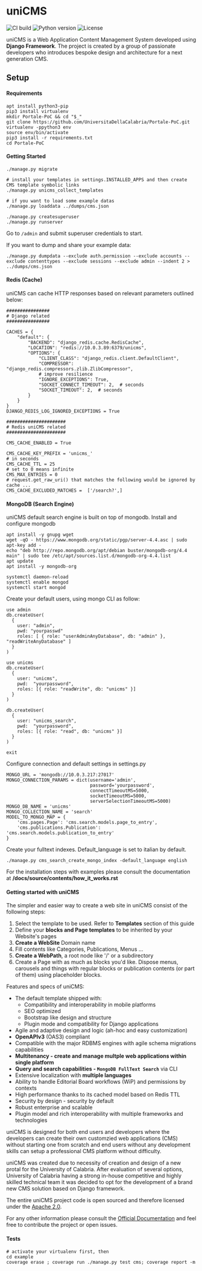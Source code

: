 # uniCMS

![CI build](https://travis-ci.org/UniversitaDellaCalabria/uniCMS.svg?branch=master)
![Python version](https://img.shields.io/badge/license-Apache%202-blue.svg)
![License](https://img.shields.io/badge/python-3.5%20%7C%203.6%20%7C%203.7%203.8%203.9-blue.svg)

uniCMS is a Web Application Content Management System developed using  **Django Framework**. The project is created by a group of passionate developers who introduces bespoke design and architecture for a next generation CMS.

Setup
-----

#### Requirements

````
apt install python3-pip
pip3 install virtualenv
mkdir Portale-PoC && cd "$_"
git clone https://github.com/UniversitaDellaCalabria/Portale-PoC.git
virtualenv -ppython3 env
source env/bin/activate
pip3 install -r requirements.txt
cd Portale-PoC
````

#### Getting Started

````
./manage.py migrate

# install your templates in settings.INSTALLED_APPS and then create CMS template symbolic links
./manage.py unicms_collect_templates

# if you want to load some example datas
./manage.py loaddata ../dumps/cms.json

./manage.py createsuperuser
./manage.py runserver
````

Go to `/admin` and submit superuser credentials to start.

If you want to dump and share your example data:
````
./manage.py dumpdata --exclude auth.permission --exclude accounts --exclude contenttypes --exclude sessions --exclude admin --indent 2 > ../dumps/cms.json
````

#### Redis (Cache)

uniCMS can cache HTTP responses based on relevant parameters outlined below:
````
################
# Django related
################

CACHES = {
    "default": {
        "BACKEND": "django_redis.cache.RedisCache",
        "LOCATION": "redis://10.0.3.89:6379/unicms",
        "OPTIONS": {
            "CLIENT_CLASS": "django_redis.client.DefaultClient",
            "COMPRESSOR": "django_redis.compressors.zlib.ZlibCompressor",
            # improve resilience
            "IGNORE_EXCEPTIONS": True,
            "SOCKET_CONNECT_TIMEOUT": 2,  # seconds
            "SOCKET_TIMEOUT": 2,  # seconds
        }
    }
}
DJANGO_REDIS_LOG_IGNORED_EXCEPTIONS = True

######################
# Redis uniCMS related
######################

CMS_CACHE_ENABLED = True

CMS_CACHE_KEY_PREFIX = 'unicms_'
# in seconds
CMS_CACHE_TTL = 25
# set to 0 means infinite
CMS_MAX_ENTRIES = 0
# request.get_raw_uri() that matches the following would be ignored by cache ...
CMS_CACHE_EXCLUDED_MATCHES =  ['/search?',]
````

#### MongoDB (Search Engine)
uniCMS default search engine is built on top of mongodb.
Install and configure mongodb
````
apt install -y gnupg wget
wget -qO - https://www.mongodb.org/static/pgp/server-4.4.asc | sudo apt-key add -
echo "deb http://repo.mongodb.org/apt/debian buster/mongodb-org/4.4 main" | sudo tee /etc/apt/sources.list.d/mongodb-org-4.4.list
apt update
apt install -y mongodb-org

systemctl daemon-reload
systemctl enable mongod
systemctl start mongod
````

Create your default users, using mongo CLI as follow:
````
use admin
db.createUser(
  {
    user: "admin",
    pwd: "yourpasswd"
    roles: [ { role: "userAdminAnyDatabase", db: "admin" }, "readWriteAnyDatabase" ]
  }
)

use unicms
db.createUser(
  {
    user: "unicms",
    pwd:  "yourpassword",
    roles: [{ role: "readWrite", db: "unicms" }]
  }
)

db.createUser(
  {
    user: "unicms_search",
    pwd:  "yourpassword",
    roles: [{ role: "read", db: "unicms" }]
  }
)

exit
````
Configure connection and default settings in settings.py
````
MONGO_URL = 'mongodb://10.0.3.217:27017'
MONGO_CONNECTION_PARAMS = dict(username='admin',
                               password='yourpassword',
                               connectTimeoutMS=5000,
                               socketTimeoutMS=5000,
                               serverSelectionTimeoutMS=5000)
MONGO_DB_NAME = 'unicms'
MONGO_COLLECTION_NAME = 'search'
MODEL_TO_MONGO_MAP = {
    'cms.pages.Page': 'cms.search.models.page_to_entry',
    'cms.publications.Publication': 'cms.search.models.publication_to_entry'
}
````


Create your fulltext indexes. Default_language is set to italian by default.
````
./manage.py cms_search_create_mongo_index -default_language english
````

For the installation steps with examples please consult the documentation at **/docs/source/contents/how_it_works.rst**

#### Getting started with uniCMS

The simpler and easier way to create a web site in uniCMS consist of the following steps:

1. Select the template to be used. Refer to **Templates** section of this guide 
2. Define your **blocks and Page templates** to be inherited by your Website's pages
3. **Create a WebSite** Domain name
4. Fill contents like Categories, Publications, Menus ...
5. **Create a WebPath**, a root node like '/' or a subdirectory
6. Create a Page with as much as blocks you'd like.
   Dispose menus, carousels and things with regular blocks or publication contents (or part of them) using placeholder blocks.


Features and specs of uniCMS:

- The default template shipped with:
    - Compatibility and interoperability in mobile platforms
    - SEO optimized
    - Bootstrap like design and structure
    - Plugin mode and compatibility for Django applications
- Agile and adaptive design and logic (ah-hoc and easy customization)
- **OpenAPIv3** (OAS3) compliant
- Compatible with the major RDBMS engines with agile schema migrations capabilities
- **Multitenancy - create and manage multple web applications within single platform** 
- **Query and search capabilities - `MongoDB FullText Search`** via CLI
- Extensive localization with **multiple languages**
- Ability to handle Editorial Board workflows (WiP) and permissions by contexts
- High performance thanks to its cached model based on Redis TTL
- Security by design - security by default
- Robust enterprise and scalable
- Plugin model and rich interoperability with multiple frameworks and technologies

uniCMS is designed for both end users and developers where the developers can create their own customzied web applications (CMS) without starting one from scratch and end users without any development skills can setup a professional CMS platform without difficulty.

uniCMS was created due to necessity of creation and design of a new protal for the University of Calabria. After evaluation of several options, University of Calabria having a strong in-house competitive and highly skilled technical team it was decided to opt for the development of a brand new CMS solution based on Django framework. 

The entire uniCMS project code is open sourced and therefore licensed under the [Apache 2.0](https://en.wikipedia.org/wiki/Apache_License).


For any other information please consult the [Official Documentation](https://unicms.readthedocs.io/) and feel free to contribute the project or open issues.


#### Tests

````
# activate your virtualenv first, then
cd example
coverage erase ; coverage run ./manage.py test cms; coverage report -m
````

